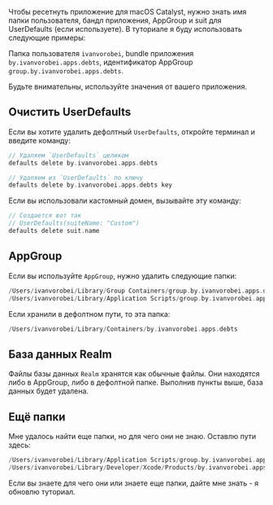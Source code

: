 Чтобы ресетнуть приложение для macOS Catalyst, нужно знать имя папки пользователя, бандл приложения, AppGroup и suit для UserDefaults (если используете). В туториале я буду использовать следующие примеры:

Папка пользователя `ivanvorobei`, bundle приложения `by.ivanvorobei.apps.debts`, идентификатор AppGroup `group.by.ivanvorobei.apps.debts`.

Будьте внимательны, используйте значения от вашего приложения.

## Очистить UserDefaults

Если вы хотите удалить дефолтный `UserDefaults`, откройте терминал и введите команду:

```swift
// Удаляем `UserDefaults` целиком 
defaults delete by.ivanvorobei.apps.debts

// Удаляем из `UserDefaults` по ключу 
defaults delete by.ivanvorobei.apps.debts key
```

Если вы использовали кастомный домен, вызывайте эту команду:

```swift
// Создается вот так
// UserDefaults(suiteName: "Custom")
defaults delete suit.name
```

## AppGroup

Если вы используйте `AppGroup`, нужно удалить следующие папки:

```swift
/Users/ivanvorobei/Library/Group Containers/group.by.ivanvorobei.apps.debts
/Users/ivanvorobei/Library/Application Scripts/group.by.ivanvorobei.apps.debts
```

Если хранили в дефолтном пути, то эта папка:

```swift
/Users/ivanvorobei/Library/Containers/by.ivanvorobei.apps.debts
```

## База данных Realm

Файлы базы данных `Realm` хранятся как обычные файлы. Они находятся либо в AppGroup, либо в дефолтной папке. Выполнив пункты выше, база данных будет удалена.

## Ещё папки

Мне удалось найти еще папки, но для чего они не знаю. Оставлю пути здесь:

```swift
/Users/ivanvorobei/Library/Application Scripts/group.by.ivanvorobei.apps.debts
/Users/ivanvorobei/Library/Developer/Xcode/Products/by.ivanvorobei.apps.debts (macOS)
```

Если вы знаете для чего они или знаете еще папки, дайте мне знать - я обновлю туториал.

